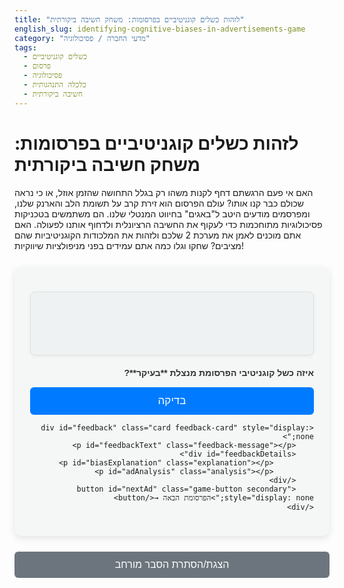```yaml
---
title: "לזהות כשלים קוגניטיביים בפרסומות: משחק חשיבה ביקורתית"
english_slug: identifying-cognitive-biases-in-advertisements-game
category: "מדעי החברה / פסיכולוגיה"
tags:
  - כשלים קוגניטיביים
  - פרסום
  - פסיכולוגיה
  - כלכלה התנהגותית
  - חשיבה ביקורתית
---
```

# לזהות כשלים קוגניטיביים בפרסומות: משחק חשיבה ביקורתית

האם אי פעם הרגשתם דחף לקנות משהו רק בגלל התחושה שהזמן אוזל, או כי נראה שכולם כבר קנו אותו? עולם הפרסום הוא זירת קרב על תשומת הלב והארנק שלנו, ומפרסמים מודעים היטב ל"באגים" בחיווט המנטלי שלנו. הם משתמשים בטכניקות פסיכולוגיות מתוחכמות כדי לעקוף את החשיבה הרציונלית ולדחוף אותנו לפעולה. האם אתם מוכנים לאמן את מערכת 2 שלכם ולזהות את המלכודות הקוגניטיביות שהם מציבים? שחקו וגלו כמה אתם עמידים בפני מניפולציות שיווקיות!

<div id="cognitiveBiasGame">
    <div class="game-area">
        <div id="progressIndicator" class="progress"></div>
        <div id="adDisplay" class="card ad-card">
            <p id="adText" class="ad-text"></p>
        </div>
        <div id="biasOptions" class="options-card">
            <p class="options-prompt">איזה כשל קוגניטיבי הפרסומת מנצלת **בעיקר**?</p>
            <!-- Bias options will be populated here -->
        </div>
        <button id="submitAnswer" class="game-button primary">בדיקה</button>
    </div>

    <div id="feedback" class="card feedback-card" style="display: none;">
        <p id="feedbackText" class="feedback-message"></p>
        <div id="feedbackDetails">
             <p id="biasExplanation" class="explanation"></p>
             <p id="adAnalysis" class="analysis"></p>
        </div>
        <button id="nextAd" class="game-button secondary" style="display: none;">הפרסומת הבאה →</button>
    </div>
</div>

<style>
    /* Global Styles */
    :root {
        --primary-color: #007bff;
        --primary-hover: #0056b3;
        --secondary-color: #6c757d;
        --secondary-hover: #5a6268;
        --success-color: #28a745;
        --danger-color: #dc3545;
        --background-color: #f4f7f6;
        --card-background: #ffffff;
        --border-color: #e0e0e0;
        --text-color: #333;
        --subtle-text: #555;
        --font-family: 'Arial', sans-serif;
    }

    #cognitiveBiasGame {
        font-family: var(--font-family);
        max-width: 650px;
        margin: 25px auto;
        padding: 25px;
        border-radius: 12px;
        background-color: var(--background-color);
        direction: rtl;
        text-align: right;
        box-shadow: 0 4px 12px rgba(0, 0, 0, 0.1);
        overflow: hidden; /* Ensure animations stay within bounds */
    }

    #cognitiveBiasGame h2 {
        text-align: center;
        color: var(--text-color);
        margin-top: 0;
        margin-bottom: 25px;
    }

    /* Game Elements */
    .game-area, .feedback-card {
        opacity: 1;
        transition: opacity 0.6s ease-in-out;
    }

    .progress {
        text-align: center;
        color: var(--subtle-text);
        margin-bottom: 15px;
        font-size: 0.9em;
    }

    .card {
        background-color: var(--card-background);
        padding: 20px;
        margin-bottom: 20px;
        border-radius: 8px;
        border: 1px solid var(--border-color);
        box-shadow: 0 2px 5px rgba(0, 0, 0, 0.05);
    }

    .ad-card {
        min-height: 60px;
        display: flex;
        align-items: center;
        justify-content: center;
        text-align: center;
        font-style: italic;
        background-color: #eef2f3; /* Slightly different background */
        color: var(--subtle-text);
        font-size: 1.1em;
    }

    .ad-text {
        margin: 0;
        line-height: 1.6;
    }

    .options-card .options-prompt {
        margin-top: 0;
        margin-bottom: 15px;
        font-weight: bold;
        color: var(--text-color);
    }

    #biasOptions label {
        display: block;
        margin-bottom: 10px;
        cursor: pointer;
        padding: 12px 15px;
        border: 1px solid var(--border-color);
        border-radius: 6px;
        background-color: var(--card-background);
        transition: background-color 0.3s ease, border-color 0.3s ease, box-shadow 0.3s ease;
        display: flex;
        align-items: center;
    }

    #biasOptions label:hover {
        background-color: #f8f8f8;
        border-color: #c0c0c0;
    }

    #biasOptions input[type="radio"] {
        margin-left: 10px;
        /* Hide default radio button */
        -webkit-appearance: none;
        -moz-appearance: none;
        appearance: none;
        width: 18px;
        height: 18px;
        border: 2px solid var(--subtle-text);
        border-radius: 50%;
        outline: none;
        cursor: pointer;
        position: relative;
        flex-shrink: 0; /* Prevent shrinking */
    }

    #biasOptions input[type="radio"]:checked {
        border-color: var(--primary-color);
    }

    #biasOptions input[type="radio"]:checked::before {
        content: '';
        width: 10px;
        height: 10px;
        background-color: var(--primary-color);
        border-radius: 50%;
        position: absolute;
        top: 50%;
        left: 50%;
        transform: translate(-50%, -50%);
    }

    /* Visual feedback on options after check */
    #biasOptions label.correct-answer {
        border-color: var(--success-color);
        background-color: #e9f7ef; /* Light green */
        box-shadow: 0 0 8px rgba(40, 167, 69, 0.3);
    }

    #biasOptions label.correct-answer input[type="radio"] {
        border-color: var(--success-color);
    }
     #biasOptions label.correct-answer input[type="radio"]:checked::before {
        background-color: var(--success-color);
     }


    #biasOptions label.incorrect-choice {
        border-color: var(--danger-color);
        background-color: #fdedee; /* Light red */
        box-shadow: 0 0 8px rgba(220, 53, 69, 0.3);
        text-decoration: line-through; /* Optional: strike through incorrect text */
        opacity: 0.7;
    }
     #biasOptions label.incorrect-choice input[type="radio"] {
        border-color: var(--danger-color);
     }
     #biasOptions label.incorrect-choice input[type="radio"]:checked::before {
         background-color: var(--danger-color);
     }


    .game-button {
        display: block;
        width: 100%;
        padding: 12px 20px;
        font-size: 17px;
        border: none;
        border-radius: 6px;
        cursor: pointer;
        margin-top: 15px;
        transition: background-color 0.3s ease, transform 0.1s ease;
        text-align: center;
    }

    .game-button.primary {
        background-color: var(--primary-color);
        color: white;
    }

    .game-button.primary:hover:not(:disabled) {
        background-color: var(--primary-hover);
        transform: translateY(-1px);
    }

    .game-button.secondary {
        background-color: var(--secondary-color);
        color: white;
        margin-top: 20px; /* More space after feedback */
    }
     .game-button.secondary:hover:not(:disabled) {
        background-color: var(--secondary-hover);
        transform: translateY(-1px);
     }


    .game-button:disabled {
        background-color: #cccccc;
        cursor: not-allowed;
        opacity: 0.7;
    }

    /* Feedback Section */
    .feedback-card {
        background-color: #e9ecef; /* Lighter background for feedback */
        border-color: #ced4da;
        padding: 25px;
    }

    .feedback-message {
        font-size: 1.3em;
        font-weight: bold;
        text-align: center;
        margin-bottom: 20px;
        display: flex;
        align-items: center;
        justify-content: center;
    }

    .feedback-message::before {
        content: '';
        margin-left: 10px;
        width: 24px;
        height: 24px;
        background-size: contain;
        background-repeat: no-repeat;
    }

    .feedback-message.correct {
        color: var(--success-color);
    }

    .feedback-message.correct::before {
        background-image: url('data:image/svg+xml;utf8,<svg xmlns="http://www.w3.org/2000/svg" viewBox="0 0 24 24" fill="%2328a745"><path d="M9 16.2L4.8 12l-1.4 1.4L9 19 21 7l-1.4-1.4L9 16.2z"/></svg>');
    }


    .feedback-message.incorrect {
        color: var(--danger-color);
    }
     .feedback-message.incorrect::before {
         background-image: url('data:image/svg+xml;utf8,<svg xmlns="http://www.w3.org/2000/svg" viewBox="0 0 24 24" fill="%23dc3545"><path d="M19 6.41L17.59 5L12 10.59L6.41 5L5 6.41L10.59 12L5 17.59L6.41 19L12 13.41L17.59 19L19 17.59L13.41 12L19 6.41z"/></svg>');
     }

    #feedbackDetails {
        margin-top: 15px;
        padding-top: 15px;
        border-top: 1px dashed var(--border-color);
    }

    #feedbackDetails p {
        margin-bottom: 12px;
        line-height: 1.6;
        color: var(--subtle-text);
    }

    #feedbackDetails strong {
        color: var(--text-color);
    }

    .explanation {
         font-style: italic;
         font-size: 0.95em;
    }

    .analysis {
        font-size: 0.95em;
    }


    /* Explanation Section */
    #explanationSection {
        margin-top: 30px;
        padding: 25px;
        border: 1px solid var(--border-color);
        border-radius: 12px;
        background-color: #eef2f3; /* Matches ad background */
        direction: rtl;
        text-align: right;
        box-shadow: 0 2px 8px rgba(0, 0, 0, 0.08);
    }

    #explanationSection h3 {
        color: var(--text-color);
        margin-top: 0;
        margin-bottom: 20px;
        border-bottom: 2px solid var(--primary-color);
        padding-bottom: 10px;
    }

    #explanationSection h4 {
         color: var(--subtle-text);
         margin-top: 20px;
         margin-bottom: 10px;
    }

    #explanationSection p {
        margin-bottom: 15px;
        line-height: 1.7;
        color: var(--text-color);
    }

     #explanationSection ul {
        margin-bottom: 15px;
        padding-right: 20px;
        color: var(--text-color);
     }

    #explanationSection li {
        margin-bottom: 10px;
        line-height: 1.6;
    }

     #explanationSection li strong {
        color: var(--subtle-text);
     }

    #toggleExplanationButton {
        display: block;
        width: 100%;
        padding: 12px;
        background-color: var(--secondary-color);
        color: white;
        border: none;
        border-radius: 6px;
        font-size: 16px;
        cursor: pointer;
        margin-top: 20px;
        transition: background-color 0.3s ease, transform 0.1s ease;
    }

    #toggleExplanationButton:hover {
        background-color: var(--secondary-hover);
         transform: translateY(-1px);
    }

</style>

<button id="toggleExplanationButton">הצגת/הסתרת הסבר מורחב</button>

<div id="explanationSection" style="display: none;">
    <h3>הסבר: כשלים קוגניטיביים בפרסומות</h3>

    <h4>מהם כשלים קוגניטיביים?</h4>
    <p>כשלים קוגניטיביים הם דפוסי חשיבה או קיצורי דרך מנטליים (היוריסטיקות) שמוחנו מפתח כדי לעבד מידע במהירות וביעילות. למרות שהם שימושיים בדרך כלל, הם עלולים להוביל להטיות שיטתיות בקבלת החלטות ובשיפוט, ולגרום לנו לסטות מחשיבה רציונלית או לוגית.</p>

    <h4>כיצד המוח שלנו מקבל החלטות במהירות? (מערכת 1 ומערכת 2)</h4>
    <p>דניאל כהנמן, זוכה פרס נובל לכלכלה, מתאר שתי מערכות חשיבה עיקריות:</p>
    <ul>
        <li><strong>מערכת 1:</strong> מהירה, אינטואיטיבית, אוטומטית, ופועלת ללא מאמץ מודע. היא אחראית לתגובות מיידיות ולשיפוטים מהירים (למשל, זיהוי פנים כעוסות). מערכת זו נוטה להשתמש בהיוריסטיקות ולהיות מושפעת מכשלים קוגניטיביים.</li>
        <li><strong>מערכת 2:</strong> איטית, מחושבת, אנליטית, ודורשת מאמץ מודע. היא אחראית לפתרון בעיות מורכבות ולחשיבה לוגית (למשל, חישוב מסובך). מערכת זו יכולה לתקן את ההטיות של מערכת 1, אך היא "עצלנית" ודורשת אנרגיה קוגניטיבית.</li>
    </ul>
    <p>פרסומות רבות מכוונות ישירות למערכת 1 שלנו, מנצלות את קיצורי הדרך שלה כדי לעודד קבלת החלטות מהירה ואינטואיטיבית, לעתים קרובות תוך עקיפת המערכת האנליטית והביקורתית (מערכת 2).</p>

    <h4>למה כשלים קוגניטיביים מהווים נקודת תורפה שניתן לנצל בפרסום?</h4>
    <p>הנטייה הטבעית של המוח לשימוש בקיצורי דרך הופכת אותו לפגיע למניפולציות. מפרסמים מבינים שהצרכנים לרוב לא מקדישים זמן ומאמץ (של מערכת 2) לניתוח יסודי של כל פרסומת או מוצר. לכן, הם מעצבים מסרים שנועדו לעורר תגובה אוטומטית דרך מערכת 1, תוך ניצול כשלים מוכרים שמשפיעים על הרצון, התפיסה וההחלטה לקנות.</p>

    <h4>סקירה של הכשלים הקוגניטיביים הנפוצים ביותר בפרסומות:</h4>
    <ul>
        <li><strong>אפקט העדר (Bandwagon Effect):</strong> הנטייה לאמץ אמונות או התנהגויות רק בגלל ש... אנשים רבים אחרים עושים זאת. פרסומות מנצלות זאת באמצעות סיסמאות כמו "המוצר הנמכר ביותר", "מיליוני לקוחות מרוצים", או הצגת אנשים רבים משתמשים במוצר. המסר הסמוי הוא: "אם כולם עושים את זה, זה בטח טוב ונכון".</li>
        <li><strong>עוגן (Anchoring Bias):</strong> הנטייה להסתמך יתר על המידה על... פיסת המידע הראשונה (ה"עוגן") שמוצגת בעת קבלת החלטה. פרסומות מציגות מחיר מקורי גבוה (העוגן) ואז מחיר מבצע נמוך יותר, כדי לגרום למחיר המבצע להיראות אטרקטיבי יותר, גם אם הוא עדיין גבוה יחסית.</li>
        <li><strong>מחסור (Scarcity Heuristic):</strong> התפיסה שדברים נדירים או זמינים לזמן מוגבל... הם יקרים יותר או בעלי ערך גבוה יותר. פרסומות משתמשות בביטויים כמו "מלאי מוגבל", "מבצע ל-24 שעות בלבד", "הזדמנות אחרונה", כדי ליצור תחושת דחיפות ולדחוף לקנייה מיידית לפני שההזדמנות "תברח".</li>
        <li><strong>אפקט המסגור (Framing Effect):</strong> הנטייה להגיע למסקנות שונות מאותו המידע, תלוי... באיך המידע מוצג ("מסוגר"). הצגת מוצר כ"99% ללא שומן" נתפסת חיובית יותר מאשר הצגתו כ"מכיל 1% שומן", למרות שמדובר באותו מידע. פרסומות ממסגרות את המוצר או ההצעה באור החיובי ביותר האפשרי.</li>
        <li><strong>היוריסטיקת הזמינות (Availability Heuristic):</strong> הנטייה להעריך את הסבירות של אירוע מסוים... לפי הקלות שבה דוגמאות או מידע קופצים לראשנו. פרסומות המשתמשות בעדויות אישיות מרגשות, סיפורי הצלחה קיצוניים, או דימויים ויזואליים חזקים וזכירים, גורמות לתוצאה החיובית של שימוש במוצר להיראות זמינה, סבירה וקרובה יותר.</li>
        <li><strong>הטיית האישור (Confirmation Bias):</strong> הנטייה לחפש, לפרש, להעדיף ולזכור מידע... שמאשר את האמונות או ההשערות הקיימות שלנו. פרסומות המכוונות לפלחי שוק ספציפיים עם מסרים שתואמים את ערכיהם או תפיסותיהם העצמיות, או המציגות ביקורות חיוביות בלבד, מחזקות את הנטייה של הצרכן לאשר דעות קדומות חיוביות שיש לו (או שנוצרו אצלו) לגבי המוצר או המותג.</li>
    </ul>

    <h4>איך חשיבה ביקורתית וזיהוי כשלים משפרים את העמידות שלנו בפני מניפולציות שיווקיות</h4>
    <p>מודעות לכשלים הקוגניטיביים ולדרך שבה הם מנוצלים בפרסום היא הצעד הראשון בחשיבה ביקורתית. כאשר אנו מזהים טקטיקה כזו בפעולה, אנו יכולים לעצור, להפעיל את מערכת 2, ולשאול שאלות כמו: האם אני באמת צריך את המוצר? האם המחיר המקורי רלוונטי? האם כולם באמת משתמשים בזה, ומה זה אומר על המוצר עצמו ולא על הפופולריות שלו? האם אני קונה בגלל תחושת הדחיפות או בגלל שהמוצר עונה על צורך אמיתי? זיהוי הכשלים מאפשר לנו לקבל החלטות מודעות יותר, המבוססות על צרכים ורציונל, ולא על מניפולציות פסיכולוגיות.</p>
</div>

<script>
    const advertisements = [
        {
            adText: "מבצע מיוחד! נותרו רק 3 פריטים במלאי! אל תפספסו!",
            correctBias: "מחסור",
            potentialBiases: ["מחסור", "אפקט העדר", "עוגן", "אפקט המסגור"],
            biasExplanation: "<strong>מחסור:</strong> הנטייה להעריך דברים יקר יותר כשהם נדירים או זמינים לזמן מוגבל.",
            adAnalysis: "הפרסומת משתמשת בכשל המחסור על ידי יצירת תחושת דחיפות ('נותרו רק 3') כדי לדרבן קנייה מיידית לפני שהמלאי ייגמר. זה מעודד פעולה אימפולסיבית במקום חשיבה רציונלית."
        },
        {
            adText: "מחיר השקה מיוחד: ₪199 (במקום ₪399)! חיסכון מדהים!",
            correctBias: "עוגן",
            potentialBiases: ["עוגן", "היוריסטיקת הזמינות", "הטיית האישור", "אפקט המסגור"],
            biasExplanation: "<strong>עוגן:</strong> הנטייה להסתמך על פיסת המידע הראשונה (העוגן) בעת הערכת ערך או מחיר.",
            adAnalysis: "המחיר המקורי הגבוה (₪399) משמש כעוגן שיוצר תחושה שהמחיר החדש (₪199) הוא מציאה גדולה וחיסכון משמעותי. המוח נאחז ב'עוגן' הגבוה כדי להעריך את המחיר הנוכחי, לעיתים קרובות בלי לבדוק האם המחיר המקורי היה אי פעם ריאלי, או מהו הערך האמיתי של המוצר."
        },
        {
            adText: "המוצר שכבש את המדינה! הצטרפו למיליוני הלקוחות שכבר נהנים ממנו!",
            correctBias: "אפקט העדר",
            potentialBiases: ["אפקט העדר", "מחסור", "עוגן", "היוריסטיקת הזמינות"],
            biasExplanation: "<strong>אפקט העדר:</strong> הנטייה לאמץ התנהגות רק בגלל שאנשים רבים אחרים עושים זאת.",
            adAnalysis: "המסר מתבסס על הרעיון שפופולריות מעידה על איכות. ההתייחסות ל'מיליוני הלקוחות' מעודדת אנשים להצטרף ל'עדר' מתוך הנחה שמה שטוב לאחרים יהיה טוב גם להם, תוך עקיפת הצורך להעריך את המוצר לגופו."
        },
         {
            adText: "השתמשו בקרם הפנים שלנו ותראו שיפור ב-90% מהמקרים!",
            correctBias: "אפקט המסגור",
            potentialBiases: ["אפקט המסגור", "הטיית האישור", "עוגן", "מחסור"],
            biasExplanation: "<strong>אפקט המסגור:</strong> תגובה שונה לאותו מידע בהתאם לאופן הצגתו (מסגור).",
            adAnalysis: "המספר 90% נשמע חיובי ומעודד מאוד ('90% שיפור'). מסגור חלופי, כמו 'ב-10% מהמקרים אין שיפור' או 'המוצר עובד רק ב-90% מהמקרים', היה נשמע פחות אטרקטיבי, למרות שמדובר באותה סטטיסטיקה בדיוק. הפרסומת ממסגרת את הנתון בצורה שתעורר תגובה חיובית אוטומטית."
        },
         {
            adText: "ראית את הפרסומת המרגשת בטלוויזיה? אנשים בכו מאושר משימוש במוצר שלנו!",
            correctBias: "היוריסטיקת הזמינות",
            potentialBiases: ["היוריסטיקת הזמינות", "אפקט העדר", "עוגן", "מחסור"],
            biasExplanation: "<strong>היוריסטיקת הזמינות:</strong> הערכת סבירות לפי קלות היזכרות בדוגמאות רלוונטיות.",
            adAnalysis: "התיאור הדרמטי והרגשי ('אנשים בכו מאושר') יוצר תמונה חזקה וזכירה שגורמת לתוצאה החיובית הקיצונית להיראות זמינה, קלה לדמיין, וכתוצאה מכך - סבירה יותר עבור הצרכן הפוטנציאלי. המוח נוטה לייחס סבירות גבוהה יותר לאירועים שהוא יכול לשלוף בקלות מהזיכרון, במיוחד אם הם מלווים ברגש חזק."
        },
         {
            adText: "אם אתם שייכים לאנשים שמעריכים איכות אמיתית... המוצר הזה בשבילכם.",
            correctBias: "הטיית האישור",
            potentialBiases: ["הטיית האישור", "אפקט העדר", "עוגן", "אפקט המסגור"],
            biasExplanation: "<strong>הטיית האישור:</strong> נטייה לחפש, לפרש, ולזכור מידע שמאשר אמונות קיימות.",
            adAnalysis: "הפרסומת פונה ישירות לאנשים שרואים את עצמם כמעריכי איכות. היא מנצלת את הנטייה שלנו לאשר את התפיסה העצמית שלנו ('אני מעריך איכות, ולכן המוצר הזה מתאים לי') ולהתעלם ממידע שסותר אותה. היא מחזקת את האמונה של קהל היעד בעצמו וקושרת אותה למוצר."
        }
    ];

    // Map from bias value to user-friendly name (already in biasDefinitions structure now)
    const biasDefinitions = {
        "אפקט העדר": "הנטייה לאמץ אמונות/התנהגויות כי אחרים עושים זאת.",
        "עוגן": "הסתמכות על פיסת המידע הראשונה בקבלת החלטה.",
        "מחסור": "הערכת ערך גבוה יותר לדברים נדירים או זמינים לזמן מוגבל.",
        "אפקט המסגור": "תגובה שונה לאותו מידע בהתאם לאופן הצגתו.",
        "היוריסטיקת הזמינות": "הערכת סבירות לפי קלות היזכרות בדוגמאות רלוונטיות.",
        "הטיית האישור": "נטייה לחפש, לפרש, ולזכור מידע שמאשר אמונות קיימות."
    };


    let currentAdIndex = 0;
    const totalAds = advertisements.length;

    const gameAreaElement = document.querySelector('.game-area');
    const adTextElement = document.getElementById('adText');
    const biasOptionsElement = document.getElementById('biasOptions');
    const submitButton = document.getElementById('submitAnswer');
    const feedbackElement = document.getElementById('feedback');
    const feedbackTextElement = document.getElementById('feedbackText');
    const biasExplanationElement = document.getElementById('biasExplanation');
    const adAnalysisElement = document.getElementById('adAnalysis');
    const nextAdButton = document.getElementById('nextAd');
    const toggleExplanationButton = document.getElementById('toggleExplanationButton');
    const explanationSection = document.getElementById('explanationSection');
    const progressIndicator = document.getElementById('progressIndicator');


    function loadAd(index) {
        if (index < totalAds) {
            const currentAd = advertisements[index];

            // Update progress
            progressIndicator.textContent = `שאלה ${index + 1} מתוך ${totalAds}`;

            // Reset and prepare for new ad
            adTextElement.textContent = ''; // Clear text for animation
            biasOptionsElement.innerHTML = '<p class="options-prompt">איזה כשל קוגניטיבי הפרסומת מנצלת **בעיקר**?</p>'; // Reset options
            feedbackElement.style.display = 'none';
            nextAdButton.style.display = 'none';
            submitButton.style.display = 'block';
            submitButton.disabled = false;
            submitButton.classList.remove('hidden'); // Ensure button is visible

            // Populate options with animation
            currentAd.potentialBiases.forEach((bias, i) => {
                const label = document.createElement('label');
                const input = document.createElement('input');
                input.type = 'radio';
                input.name = 'bias';
                input.value = bias;
                label.appendChild(input);
                label.appendChild(document.createTextNode(bias));
                label.style.opacity = 0; // Start hidden
                label.style.transform = 'translateY(10px)'; // Start slightly lower
                biasOptionsElement.appendChild(label);

                // Fade-in and slide-up animation for options
                setTimeout(() => {
                     label.style.transition = 'opacity 0.4s ease-out, transform 0.4s ease-out';
                     label.style.opacity = 1;
                     label.style.transform = 'translateY(0)';
                }, 100 + i * 70); // Stagger animation

                 // Add event listener for visual feedback on selection
                 input.addEventListener('change', handleOptionSelect);
            });

             // Fade-in ad text
             setTimeout(() => {
                 adTextElement.style.opacity = 0;
                 adTextElement.textContent = currentAd.adText;
                 adTextElement.style.transition = 'opacity 0.8s ease-in-out';
                 adTextElement.style.opacity = 1;
             }, 200); // Slightly delay ad text animation


             // Ensure game area is visible after potential feedback section hiding
             gameAreaElement.style.opacity = 1;


        } else {
            // Game finished
            progressIndicator.textContent = `סיימת את המשחק! 🎉`;
            adTextElement.textContent = "זהו זה! סיימת את המשחק. מקווה שלמדת לזהות טוב יותר כשלים קוגניטיביים בפרסומות ולהיות צרכן ביקורתי יותר.";
            biasOptionsElement.innerHTML = ""; // Clear options
            submitButton.style.display = 'none';
            feedbackElement.style.display = 'none';
            nextAdButton.style.display = 'none';
        }
    }

    function handleOptionSelect(event) {
        // Remove 'selected' class from all labels first
        biasOptionsElement.querySelectorAll('label').forEach(label => {
            label.classList.remove('selected');
        });
        // Add 'selected' class to the parent label of the checked radio button
        if (event.target.checked) {
            event.target.parentElement.classList.add('selected');
        }
    }


    function checkAnswer() {
        const selectedInput = document.querySelector('#biasOptions input[name="bias"]:checked');
        if (!selectedInput) {
            // Basic alert for now, could be a nicer modal/tooltip
            alert('אנא בחר כשל קוגניטיבי לפני הבדיקה.');
            return;
        }

        const userChoice = selectedInput.value;
        const currentAd = advertisements[currentAdIndex];
        const isCorrect = userChoice === currentAd.correctBias;

        // Disable options and submit
        document.querySelectorAll('#biasOptions input[name="bias"]').forEach(input => input.disabled = true);
        submitButton.disabled = true;
        submitButton.classList.add('hidden'); // Hide submit button

        // Add visual feedback to labels
         document.querySelectorAll('#biasOptions label').forEach(label => {
             const input = label.querySelector('input');
             if (input.value === currentAd.correctBias) {
                 label.classList.add('correct-answer');
             } else if (input.value === userChoice) {
                 label.classList.add('incorrect-choice');
             }
         });


        // Prepare and display feedback
        if (isCorrect) {
            feedbackTextElement.textContent = 'נכון מאוד! כל הכבוד! 🎉';
            feedbackTextElement.className = 'feedback-message correct';
        } else {
            feedbackTextElement.textContent = `אופס, לא בדיוק. 🤔`;
             feedbackTextElement.className = 'feedback-message incorrect';
        }

        biasExplanationElement.innerHTML = `<strong>הכשל שבחרת (${userChoice}):</strong> ${biasDefinitions[userChoice] || "אין הסבר זמין לכשל זה."}`;
        adAnalysisElement.innerHTML = `<strong>ניתוח הפרסומת (הכשל העיקרי הוא ${currentAd.correctBias}):</strong> ${currentAd.adAnalysis}`;

        // Animate transition
        gameAreaElement.style.opacity = 0;
        setTimeout(() => {
            gameAreaElement.style.display = 'none'; // Hide the game area after fading

            feedbackElement.style.display = 'block'; // Make feedback visible
            // Trigger fade-in for feedback
            feedbackElement.style.opacity = 0; // Start hidden
            setTimeout(() => {
                 feedbackElement.style.transition = 'opacity 0.6s ease-in-out';
                 feedbackElement.style.opacity = 1;
            }, 50); // Small delay to ensure display: block is processed

            nextAdButton.style.display = 'block'; // Show next button

        }, 600); // Wait for game area fade-out

    }

    function nextAd() {
        currentAdIndex++;
        // Animate feedback out before loading next ad
        feedbackElement.style.opacity = 0;
         setTimeout(() => {
            feedbackElement.style.display = 'none'; // Hide feedback after fading
            gameAreaElement.style.display = 'block'; // Make game area visible again
            loadAd(currentAdIndex);
         }, 600); // Wait for feedback fade-out
    }

     function toggleExplanation() {
        const isHidden = explanationSection.style.display === 'none';
        if (isHidden) {
            explanationSection.style.display = 'block';
            // Simple fade-in animation
             explanationSection.style.opacity = 0;
             setTimeout(() => {
                 explanationSection.style.transition = 'opacity 0.5s ease-in-out';
                 explanationSection.style.opacity = 1;
             }, 50);

            toggleExplanationButton.textContent = 'הסתרת הסבר מורחב';
        } else {
             // Simple fade-out animation
             explanationSection.style.opacity = 1;
             setTimeout(() => {
                 explanationSection.style.transition = 'opacity 0.5s ease-in-out';
                 explanationSection.style.opacity = 0;
             }, 50);
             setTimeout(() => {
                explanationSection.style.display = 'none';
                 toggleExplanationButton.textContent = 'הצגת/הסתרת הסבר מורחב';
             }, 550); // Match duration
        }
    }

    // Initial Event Listeners
    submitButton.addEventListener('click', checkAnswer);
    nextAdButton.addEventListener('click', nextAd);
    toggleExplanationButton.addEventListener('click', toggleExplanation);

    // Initial load
    loadAd(currentAdIndex);

</script>
```
